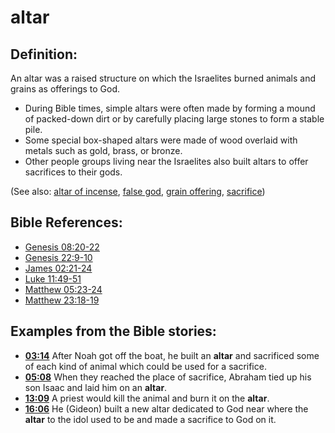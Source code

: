 # altar #

## Definition: ##

An altar was a raised structure on which the Israelites burned animals and grains as offerings to God.

* During Bible times, simple altars were often made by forming a mound of packed-down dirt or by carefully placing large stones to form a stable pile.
* Some special box-shaped altars were made of wood overlaid with metals such as gold, brass, or bronze.
* Other people groups living near the Israelites also built altars to offer sacrifices to their gods.

(See also: [altar of incense](../other/altarofincense.md), [false god](../kt/falsegod.md), [grain offering](../other/grainoffering.md), [sacrifice](../other/sacrifice.md))

## Bible References: ##

* [Genesis 08:20-22](en/tn/gen/help/08/20)
* [Genesis 22:9-10](en/tn/gen/help/22/09)
* [James 02:21-24](en/tn/jas/help/02/21)
* [Luke 11:49-51](en/tn/luk/help/11/49)
* [Matthew 05:23-24](en/tn/mat/help/05/23)
* [Matthew 23:18-19](en/tn/mat/help/23/18)

## Examples from the Bible stories: ##

* __[03:14](en/tn/obs/help/03/14)__ After Noah got off the boat, he built an __altar__  and sacrificed some of each kind of animal which could be used for a sacrifice.
* __[05:08](en/tn/obs/help/05/08)__ When they reached the place of sacrifice, Abraham tied up his son Isaac and laid him on an __altar__.
* __[13:09](en/tn/obs/help/13/09)__ A priest would kill the animal and burn it on the __altar__.
* __[16:06](en/tn/obs/help/16/06)__ He (Gideon) built a new altar dedicated to God near where the __altar__  to the idol used to be and made a sacrifice to God on it.